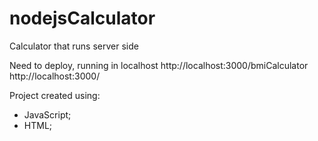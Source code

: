 # **nodejsCalculator** 

Calculator that runs server side

Need to deploy, running in localhost
http://localhost:3000/bmiCalculator
http://localhost:3000/

Project created using:
- JavaScript;
- HTML;
